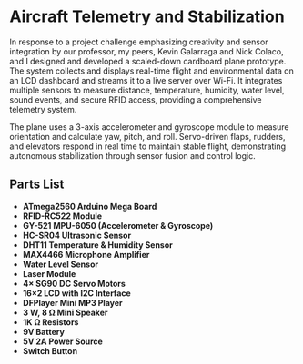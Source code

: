 # Aircraft Telemetry and Stabilization
In response to a project challenge emphasizing creativity and sensor integration by our professor, my peers, Kevin Galarraga and Nick Colaco, and I designed and developed a scaled-down cardboard plane prototype. The system collects and displays real-time flight and environmental data on an LCD dashboard and streams it to a live server over Wi-Fi. It integrates multiple sensors to measure distance, temperature, humidity, water level, sound events, and secure RFID access, providing a comprehensive telemetry system.

The plane uses a 3-axis accelerometer and gyroscope module to measure orientation and calculate yaw, pitch, and roll. Servo-driven flaps, rudders, and elevators respond in real time to maintain stable flight, demonstrating autonomous stabilization through sensor fusion and control logic.  

## Parts List
- **ATmega2560 Arduino Mega Board**  
- **RFID-RC522 Module**  
- **GY-521 MPU-6050 (Accelerometer & Gyroscope)**  
- **HC-SR04 Ultrasonic Sensor**  
- **DHT11 Temperature & Humidity Sensor**  
- **MAX4466 Microphone Amplifier**  
- **Water Level Sensor**  
- **Laser Module**  
- **4× SG90 DC Servo Motors**  
- **16×2 LCD with I2C Interface**  
- **DFPlayer Mini MP3 Player**  
- **3 W, 8 Ω Mini Speaker**  
- **1K Ω Resistors**  
- **9V Battery**  
- **5V 2A Power Source**  
- **Switch Button**